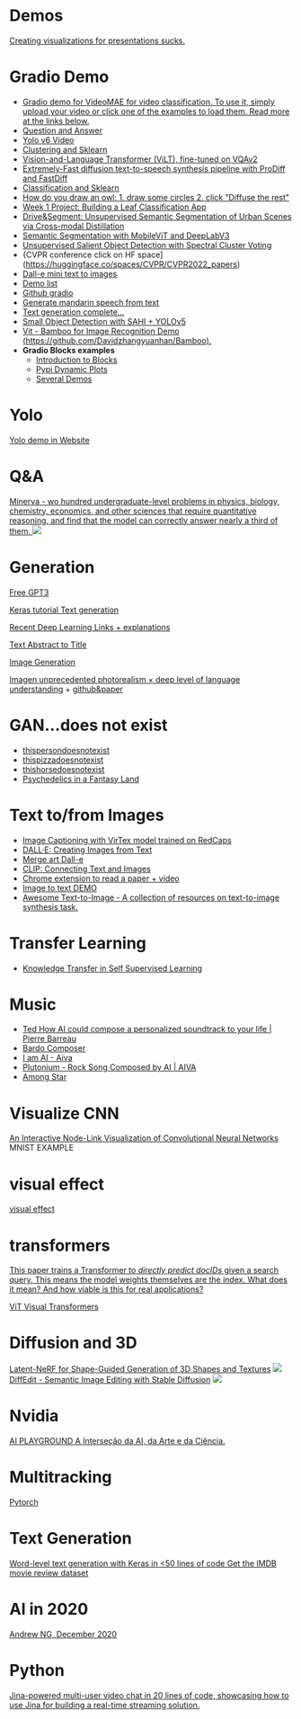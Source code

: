# Demos

[Creating visualizations for presentations sucks.](https://www.chula.ai/)


# Gradio Demo

* [Gradio demo for VideoMAE for video classification. To use it, simply upload your video or click one of the examples to load them. Read more at the links below.](https://huggingface.co/spaces/sayakpaul/video-classification-ucf101-subset)
* [Question and Answer](https://huggingface.co/spaces/gradio/question-answering)
* [Yolo v6 Video](https://huggingface.co/spaces/nateraw/yolov6)
* [Clustering and Sklearn](https://huggingface.co/spaces/scikit-learn/clustering)
* [Vision-and-Language Transformer (ViLT), fine-tuned on VQAv2 ](https://huggingface.co/dandelin/vilt-b32-finetuned-vqa)
* [Extremely-Fast diffusion text-to-speech synthesis pipeline with ProDiff and FastDiff](https://huggingface.co/spaces/Rongjiehuang/ProDiff)
* [Classification and Sklearn](https://huggingface.co/spaces/scikit-learn/classification)
* [How do you draw an owl: 1. draw some circles 2. click "Diffuse the rest"](https://huggingface.co/spaces/huggingface/diffuse-the-rest)
* [Week 1 Project: Building a Leaf Classification App](https://colab.research.google.com/drive/1b50WxRu4qjMuxH2SKgALeuVptBWBHb0q)
* [Drive&Segment: Unsupervised Semantic Segmentation of Urban Scenes via Cross-modal Distillation](https://huggingface.co/spaces/vobecant/DaS)
* [Semantic Segmentation with MobileViT and DeepLabV3](https://huggingface.co/spaces/Matthijs/mobilevit-deeplab-demo)
* [Unsupervised Salient Object Detection with Spectral Cluster Voting](https://huggingface.co/spaces/noelshin/selfmask)
* {CVPR conference click on HF space](https://huggingface.co/spaces/CVPR/CVPR2022_papers)
* [Dall-e mini text to images](https://huggingface.co/spaces/dalle-mini/dalle-mini)
* [Demo list](https://github.com/gradio-app/awesome-demos)
* [Github gradio](https://github.com/gradio-app/gradio/tree/master/demo)
* [Generate mandarin speech from text ](https://huggingface.co/spaces/eugenesiow/mandarin-tts)
* [Text generation complete...](https://huggingface.co/spaces/mrm8488/GPT-J-6B)
* [Small Object Detection with SAHI + YOLOv5](https://huggingface.co/spaces/fcakyon/sahi-yolov5)
* [Vit - Bamboo for Image Recognition Demo (https://github.com/Davidzhangyuanhan/Bamboo). ](https://huggingface.co/spaces/CVPR/Bamboo_ViT-B16_demo)
* **Gradio Blocks examples**
    * [Introduction to Blocks](https://gradio.app/introduction_to_blocks/)
    * [Pypi Dynamic Plots](https://huggingface.co/spaces/huggingface/library-metrics)   
    * [Several Demos](https://huggingface.co/Gradio-Blocks)

# Yolo 

[Yolo demo in Website](https://microsoft.github.io/onnxjs-demo/#/yolo)

# Q&A

[Minerva - wo hundred undergraduate-level problems in physics, biology, chemistry, economics, and other sciences that require quantitative reasoning, and find that the model can correctly answer nearly a third of them. ](https://minerva-demo.github.io/#category=Biology&index=4)
![](https://blogger.googleusercontent.com/img/b/R29vZ2xl/AVvXsEjg2pZKEx3fN6YWcrhM2dxOYE6wZNm6ytbSTOl7SmDS0sXAwhBY10MiHa3NQ8JymJwJwwyVLcz5Kh96g9l2UgzBv_OaD-2PLGDMp8oWYcPI6q1d-pTp65ad2QFzK8fMp_l7bNe68qCOmNmwJD-U-_XlJOtjPheooUOv3nDvFMn9VLrO0HrL4WUzFXLsDQ/s16000/image7.gif)

# Generation

[Free GPT3](https://opt.alpa.ai/)

[Keras tutorial Text generation](https://keras.io/examples/nlp/text_generation_gpt/)

[Recent Deep Learning Links + explanations](https://deep-learning-links.carrd.co/)

[Text Abstract to Title](https://huggingface.co/shamikbose89/mt5-small-finetuned-arxiv-cs-finetuned-arxiv-cs-full?text=Natural+language+processing+encompasses+several+tasks%2C+one+of+which+is+the+automaticsimplification+of+texts.+Saying+whether+a+text+is+simpler+than+the+other+involves+not+onlytechnical+knowledge+about+the+language+being+analyzed%2C+but+also+a+cultural+knowledgeof+the+target+audience+to+which+the+text+is+being+directed%2C+making+simplificationan+even+more+complex+task.+In+Brazil%2C+around+30%25+of+the+population%2C+according+tothe+IBGE%2C+cannot+interpret+texts%2C+which+shows+the+importance+of+simplification+sothat+the+information+to+be+transmitted+can+reach+a+greater+number+of+people.+Thecurrent+metrics+used+to+say+how+good+the+simplification+done+by+Artificial+intelligence+algorithms+was%2C+is+based+on+more+consolidated+areas+of+study+in+linguistics%2C+such+astranslation+and+text+summarization%2C+and+may+not+be+appropriate+to+be+applied+in+theanalysis+of+automatic+methods+of+simplification.+In+this+article%2C+we+will+present+a+simplemetric+capable+of+quantifying+the+simplicity%2Fcomplexity+of+a+sentence+that+contributesto+the+task+of+automating+text+simplification+in+the+field+of+NLP.+The+results+of+thetests+performed+indicate+that+the+proposed+metric+has+the+potential+to+be+used+toevaluate+automatic+methods+of+simplification.)

[Image Generation](http://gaugan.org/gaugan2/)

[Imagen unprecedented photorealism × deep level of language understanding](https://imagen.research.google/) + [github&paper](https://github.com/lucidrains/imagen-pytorch)


# GAN...does not exist

* [thispersondoesnotexist](https://thispersondoesnotexist.com/)
* [thispizzadoesnotexist](https://syncedreview.com/2020/12/09/this-pizza-does-not-exist-stylegan2-based-model-generates-photo-realistic-pizza-images/)
* [thishorsedoesnotexist](https://thishorsedoesnotexist.com/)
* [Psychedelics in a Fantasy Land](https://www.youtube.com/shorts/8NuNk7MdWx4)

# Text to/from Images

* [Image Captioning with VirTex model trained on RedCaps](https://huggingface.co/spaces/umichVision/virtex-redcaps)
* [DALL·E: Creating Images from Text](https://openai.com/blog/dall-e/)
* [Merge art Dall-e](https://youtu.be/t1ZVufIVO2c)
* [CLIP: Connecting Text and Images](https://openai.com/blog/clip/)
* [ Chrome extension to read a paper + video](https://gist.github.com/amitness/9e5ad24ab963785daca41e2c4cfa9a82)
* [Image to text DEMO](https://huggingface.co/spaces/EleutherAI/magma)
* [Awesome Text-to-Image - A collection of resources on text-to-image synthesis task.](https://github.com/Yutong-Zhou-cv/Awesome-Text-to-Image)

# Transfer Learning 

* [Knowledge Transfer in Self Supervised Learning](https://amitness.com/knowledge-transfer/)

# Music
* [Ted How AI could compose a personalized soundtrack to your life | Pierre Barreau](https://www.youtube.com/watch?v=wYb3Wimn01s)
* [Bardo Composer](https://soundcloud.com/lucas-ferreira-83/sbbs-example1)
* [I am AI - Aiva](https://www.youtube.com/watch?v=Emidxpkyk6o)
* [Plutonium - Rock Song Composed by AI | AIVA](https://www.youtube.com/watch?v=i2TjTb_Psh8)
* [Among Star](https://www.youtube.com/watch?v=K8UQAh5vHuE)

# Visualize CNN

[An Interactive Node-Link Visualization of Convolutional Neural Networks](https://www.cs.ryerson.ca/~aharley/vis/) MNIST EXAMPLE

# visual effect

[visual effect](http://www.ritsumei.ac.jp/~akitaoka/index-e.html)

# transformers

[This paper trains a Transformer to *directly predict docIDs* given a search query. This means the model weights themselves are the index. What does it mean? And how viable is this for real applications? ](https://www.youtube.com/watch?v=qlB0TPBQ7YY)

[ViT Visual Transformers](https://huggingface.co/spaces/Hila/RobustViT)

# Diffusion and 3D

[Latent-NeRF for Shape-Guided Generation of 3D Shapes and Textures](https://github.com/eladrich/latent-nerf)
![](https://github.com/eladrich/latent-nerf/raw/main/docs/car.gif)
[DiffEdit - Semantic Image Editing with Stable Diffusion](https://www.storminthecastle.com/posts/diffedit/) ![](https://www.storminthecastle.com/img/diffedit.png)

# Nvidia

[AI PLAYGROUND
A Interseção da AI, da Arte e da Ciência.](https://www.nvidia.com/pt-br/research/ai-playground/)


# Multitracking

[Pytorch](https://github.com/open-mmlab/mmtracking)

# Text Generation

[Word-level text generation with Keras in <50 lines of code
Get the IMDB movie review dataset](https://colab.research.google.com/drive/1B9yLXcJ7Q76EUoim-2Xy7Dk1gC1pFdU1)

# AI in 2020
[Andrew NG, December 2020](https://blog.deeplearning.ai/blog/the-batch-biggest-ai-stories-of-2020-covid-triage-fun-with-gans-disinfo-whack-a-mole-gpt-superstar-imagenet-recall-fda-approvals?utm_source=Social&utm_medium=Twitter&utm_campaign=TheBatch_12.23.20)

# Python

[Jina-powered multi-user video chat in 20 lines of code, showcasing how to use Jina for building a real-time streaming solution.](https://github.com/jina-ai/jina-video-chat)
